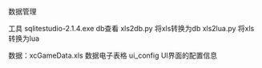 

#

数据管理

工具
	sqlitestudio-2.1.4.exe   db查看
	xls2db.py     将xls转换为db
	xls2lua.py     将xls转换为lua

数据：xcGameData.xls 数据电子表格
	ui_config		UI界面的配置信息
	
	
	
	
